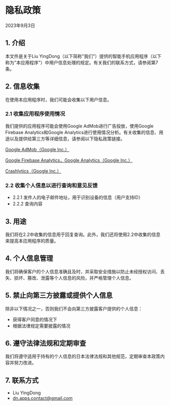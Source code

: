 # 隐私政策
2023年9月3日

## 1. 介绍
本文件是关于Liu YingDong（以下简称"我们"）提供的智能手机应用程序（以下称为"本应用程序"）中用户信息处理的规定。有关我们的联系方式，请参阅第7条。

## 2. 信息收集
在使用本应用程序时，我们可能会收集以下用户信息。

### 2.1 收集应用程序使用情况
我们提供的应用程序可能会使用Google AdMob进行广告投放，使用Google Firebase Analytics和Google Analytics进行使用情况分析。有关收集的信息、用途以及提供给第三方等详细信息，请参阅以下隐私政策链接。

[Google AdMob（Google Inc.）](http://www.google.com/intl/ja/policies/technologies/ads/)

[Google Firebase Analytics，Google Analytics（Google Inc.）](https://policies.google.com/privacy?hl=ja)

[Crashlytics（Google Inc.）](https://fabric.io/terms)

### 2.2 收集个人信息以进行查询和意见反馈
* 2.2.1 发件人的电子邮件地址，用于识别设备的信息（用户支持ID）
* 2.2.2 查询内容

## 3. 用途
我们将在2.2中收集的信息用于回复查询。此外，我们还将使用2.2中收集的信息来提高本应用程序的质量。

## 4. 个人信息管理
我们将确保客户的个人信息准确且及时，并采取安全措施以防止未经授权访问、丢失、损坏、篡改、泄露等个人信息的风险，并严格管理个人信息。

## 5. 禁止向第三方披露或提供个人信息
除非以下情况之一，否则我们不会向第三方披露客户提供的个人信息：
* 获得客户同意的情况下
* 根据法律规定需要披露的情况

## 6. 遵守法律法规和定期审查
我们将遵守适用于持有的个人信息的日本法律法规和其他规范，定期审查本政策内容并努力改进。

## 7. 联系方式
* Liu YingDong
* dn.apps.contact@gmail.com